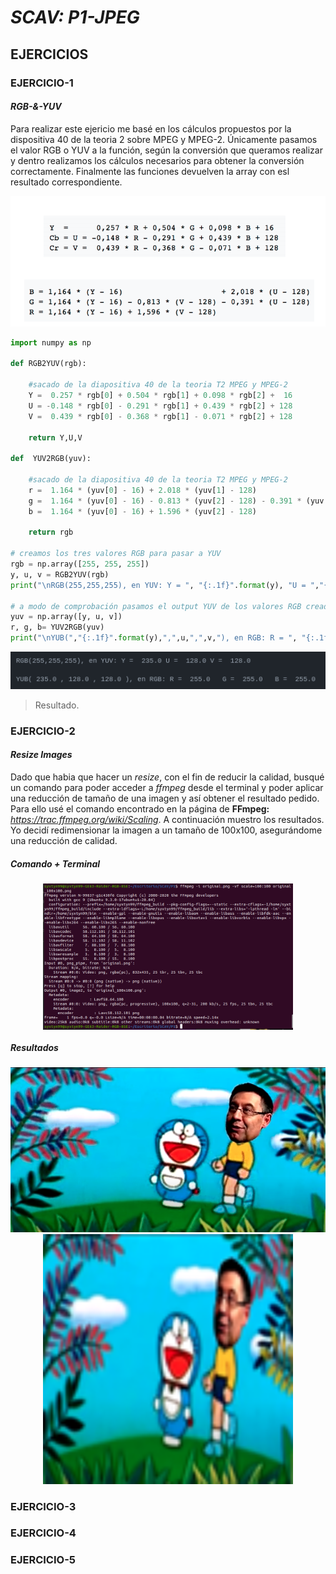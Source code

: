 # ***SCAV: P1-JPEG***

## **EJERCICIOS**

### EJERCICIO-1
#### ***RGB-&-YUV***

Para realizar este ejericio me basé en los cálculos propuestos por la dispositiva 40 de la teoria 2 sobre MPEG y MPEG-2. 
Únicamente pasamos el valor RGB o YUV a la función, según la conversión que queramos realizar y dentro realizamos los cálculos necesarios para obtener la conversión correctamente. Finalmente las funciones devuelven la array con esl resultado correspondiente. 

<p align="center">
  <img src="https://github.com/SixtoPineda/P1-SCAV/blob/main/EJERCICIO-1/rgb_yuv.png" width="600" title="Diapo 40, teoría 2 (MPEG y MPEG-2)">
</p>

```python
import numpy as np

def RGB2YUV(rgb):

    #sacado de la diapositiva 40 de la teoria T2 MPEG y MPEG-2
    Y =  0.257 * rgb[0] + 0.504 * rgb[1] + 0.098 * rgb[2] +  16
    U = -0.148 * rgb[0] - 0.291 * rgb[1] + 0.439 * rgb[2] + 128
    V =  0.439 * rgb[0] - 0.368 * rgb[1] - 0.071 * rgb[2] + 128

    return Y,U,V

def  YUV2RGB(yuv):

    #sacado de la diapositiva 40 de la teoria T2 MPEG y MPEG-2
    r =  1.164 * (yuv[0] - 16) + 2.018 * (yuv[1] - 128)
    g =  1.164 * (yuv[0] - 16) - 0.813 * (yuv[2] - 128) - 0.391 * (yuv[1] - 128)
    b =  1.164 * (yuv[0] - 16) + 1.596 * (yuv[2] - 128)

    return rgb

# creamos los tres valores RGB para pasar a YUV
rgb = np.array([255, 255, 255])
y, u, v = RGB2YUV(rgb)
print("\nRGB(255,255,255), en YUV: Y = ", "{:.1f}".format(y), "U = ","{:.1f}".format(u),"V = ", "{:.1f}".format(v) )

# a modo de comprobación pasamos el output YUV de los valores RGB creados a la función que convierte el YUV en RGB
yuv = np.array([y, u, v])
r, g, b= YUV2RGB(yuv)
print("\nYUB(","{:.1f}".format(y),",",u,",",v,"), en RGB: R = ", "{:.1f}".format(r), "  G = ","{:.1f}".format(g),"  B = ", "{:.1f}".format(b),"\n" )

```
![](https://github.com/SixtoPineda/P1-SCAV/blob/main/EJERCICIO-1/result.png)
> Resultado.


### EJERCICIO-2
#### ***Resize Images***

Dado que habia que hacer un *resize*, con el fin de reducir la calidad, busqué un comando para poder acceder a *ffmpeg* desde el terminal y poder aplicar una reducción de tamaño de una imagen y así obtener el resultado pedido. Para ello usé el comando encontrado en la página de **FFmpeg:** *https://trac.ffmpeg.org/wiki/Scaling*.
A continuación muestro los resultados. Yo decidí redimensionar la imagen a un tamaño de 100x100, asegurándome una reducción de calidad.
##### **Comando + Terminal**
<p align="center">
  <img align="center" src="https://github.com/SixtoPineda/P1-SCAV/blob/main/EJERCICIO-2/comandos_ejercicio_2.png" width="400"/>
</p>

##### **Resultados**

<p align="center">
  <img src="https://github.com/SixtoPineda/P1-SCAV/blob/main/EJERCICIO-2/original.png" width="900">
  <img src="https://github.com/SixtoPineda/P1-SCAV/blob/main/EJERCICIO-2/original_100x100.png" width="400">
</p>



### EJERCICIO-3
### EJERCICIO-4
### EJERCICIO-5
